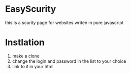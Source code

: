 # EasyScurity
this is a scurity page for websites writen in pure javascript

# Instlation
1. make a clone
2. change the login and password in the list to your choice
3. link to it in your html
  <script src=""></script>
